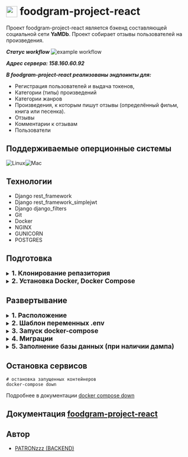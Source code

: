 <h1  style="margin-left: 0"><img  src='https://user-images.githubusercontent.com/60087209/230705080-f7863f40-6753-463b-b5be-2c407e404d86.png'  width='30'  
style=" position: relative; top: 0.3ch; margin-right: 0ch"> 
foodgram-project-react</h1>
  


Проект foodgram-project-react является бэкенд составляющей социальной сети **YaMDb**. Проект собирает отзывы пользователей на произведения.

**_Статус workflow_**
![example workflow](https://github.com/PATRONzzz/yamdb_final/actions/workflows/yamdb_workflow.yml/badge.svg)

**_Адрес сервера: 158.160.60.92_**

**_В foodgram-project-react реализованы эндпоинты для:_**

- Регистрация пользователей и выдача токенов,
- Категории (типы) произведений
- Категории жанров
- Произведения, к которым пишут отзывы (определённый фильм, книга или песенка).
- Отзывы
- Комментарии к отзывам
- Пользователи

## Поддерживаемые оперционные системы

![Linux](https://img.shields.io/badge/Linux-black?style=flat&logo=Linux&logoColor=white&color=2d2d2d)![Mac](https://img.shields.io/badge/macOS-black?style=flat&logo=Apple&logoColor=black&color=white)


## Технологии
- Django rest_framework 
- Django rest_framework_simplejwt
- Django django_filters
- Git
- Docker
- NGINX
- GUNICORN
- POSTGRES

## Подготовка
<details>

<summary><b  style="font-size: 1.1rem;">1. Клонирование репазитория </b></summary>

```
git clone https://github.com/PATRONzzz/yamdb_final.git

```
  
</details>

  
<details>

<summary><b  style="font-size: 1.1rem;">2. Установка Docker, Docker Compose </b></summary>

**На примере Linux Ubuntu 20.04**

```
# Установка утилиты для скачивания файлов
sudo apt install curl
# Скрипт 
docker.com -o get-docker.sh
# Эта команда запустит его
sh get-docker.sh   
# Обновить список пакетов
sudo apt update

```

```
# Добавьте ключ GPG для подтверждения подлинности в процессе установки
curl -fsSL https://download.docker.com/linux/ubuntu/gpg | sudo apt-key add -

```

```
# Установить необходимые пакеты для загрузки через https
sudo apt install \
  apt-transport-https \
  ca-certificates \
  curl \
  gnupg-agent \
  software-properties-common -y 
```

```
# Добавьте репозиторий Docker в пакеты apt
sudo add-apt-repository "deb [arch=amd64] https://download.docker.com/linux/ubuntu $(lsb_release -cs) stable" 
# Так как в APT был добавлен новый репозиторий, снова обновите индекс пакетов
sudo apt update 
```

```
# Установка
sudo apt install docker-ce docker-compose -y 
```

Инструкция по установке есть [в официальной документации Docker](https://docs.docker.com/engine/install/ubuntu/)


</details>

## Развертывание
<details>

<summary><b  style="font-size: 1.1rem;">1. Расположение </b></summary>

```
#Переход к расположению docker-compose.yaml
cd /infra/

```
</details>

<details>

<summary><b  style="font-size: 1.1rem;">2. Шаблон переменных .env </b></summary>

```
# Укажите, что используете postgresql
DB_ENGINE=django.db.backends.postgresql
# Укажите имя созданной базы данных
DB_NAME=yatube
# Укажите имя пользователя
POSTGRES_USER=yatube_user
# Укажите пароль для пользователя
POSTGRES_PASSWORD=xxxyyyzzz
# Укажите localhost
DB_HOST=db
# Укажите порт для подключения к базе
DB_PORT=5432 
```
</details>


<details>

<summary><b  style="font-size: 1.1rem;">3. Запуск docker-compose </b></summary>

```
docker-compose up -d --build 

```
</details>


<details>

<summary><b  style="font-size: 1.1rem;">4. Миграции </b></summary>

```
docker-compose exec backend python manage.py migrate
docker-compose exec backend python manage.py createsuperuser
```
</details>

<details>
<summary><b  style="font-size: 1.1rem;">5. Заполнение базы данных (при наличии дампа) </b></summary>

```
docker-compose exec web python manage.py loaddata path/to/your/json


```
</details>

## Остановка сервисов
```
# остановка запущенных контейнеров
docker-compose down
```
Подробнее в документации [docker compose down](https://docs.docker.com/engine/reference/commandline/compose_down/) 




## Документация  [foodgram-project-react](http://localhost/api/redoc/) 


## Автор

- [PATRONzzz (BACKEND)](https://github.com/PATRONzzz)